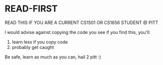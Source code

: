 # READ-FIRST
READ THIS IF YOU ARE A CURRENT CS1501 OR CS1656 STUDENT @ PITT

I would advise against copying the code you see if you find this, you'll: 
1. learn less if you copy code
2. probably get caught 

Be safe, learn as much as you can, hail 2 pitt :)
